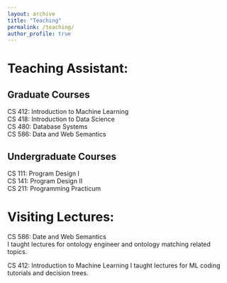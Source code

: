 ```yaml
---
layout: archive
title: "Teaching"
permalink: /teaching/
author_profile: true
---
```



Teaching Assistant:
===============

Graduate Courses
---------------
CS 412: Introduction to Machine Learning  
CS 418: Introduction to Data Science  
CS 480: Database Systems  
CS 586: Data and Web Semantics

Undergraduate Courses
---------------
CS 111: Program Design I  
CS 141: Program Design II  
CS 211: Programming Practicum

Visiting Lectures:
===============
CS 586: Date and Web Semantics  
I taught lectures for ontology engineer and ontology matching related topics.

CS 412: Introduction to Machine Learning
I taught lectures for ML coding tutorials and decision trees.

